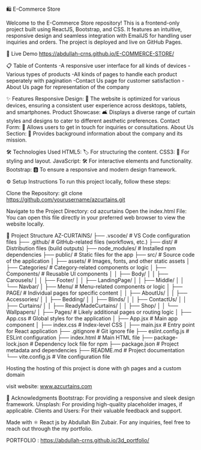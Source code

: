 🛍️ E-Commerce Store

Welcome to the E-Commerce Store repository! This is a frontend-only project built using ReactJS, Bootstrap, and CSS. It features an intuitive, responsive design and seamless integration with EmailJS for handling user inquiries and orders. The project is deployed and live on GitHub Pages.

🚀 Live Demo
https://abdullah-crns.github.io/E-COMMERCE-STORE/

📋 Table of Contents
-A responsive user interface for all kinds of devices
-Various types of products
-All kinds of pages to handle each product seperately with pagination
-Contact Us page for customer satisfaction
-About Us page for representation of the company

✨ Features
Responsive Design: 📱 The website is optimized for various devices, ensuring a consistent user experience across desktops, tablets, and smartphones.
Product Showcase: 🛋️ Displays a diverse range of curtain styles and designs to cater to different aesthetic preferences.
Contact Form: 📧 Allows users to get in touch for inquiries or consultations.
About Us Section: 🏢 Provides background information about the company and its mission.

🛠️ Technologies Used
HTML5: 🏷️ For structuring the content.
CSS3: 🎨 For styling and layout.
JavaScript: 🛠️ For interactive elements and functionality.
Bootstrap: 🅱️ To ensure a responsive and modern design framework.

⚙️ Setup Instructions
To run this project locally, follow these steps:

Clone the Repository:
git clone https://github.com/yourusername/azcurtains.git

Navigate to the Project Directory:
cd azcurtains
Open the index.html File:
You can open this file directly in your preferred web browser to view the website locally.

📂 Project Structure
AZ-CURTAINS/
├── .vscode/                    # VS Code configuration files
├── .github/                    # GitHub-related files (workflows, etc.)
├── dist/                       # Distribution files (build outputs)
├── node_modules/               # Installed npm dependencies
├── public/                     # Static files for the app
├── src/                        # Source code of the application
│   ├── assets/                 # Images, fonts, and other static assets
│   ├── Categories/             # Category-related components or logic
│   ├── Components/             # Reusable UI components
│   │   ├── Body/
│   │   ├── Carousels/
│   │   ├── Footer/
│   │   ├── LandingPage/
│   │   ├── Middle/
│   │   └── Navbar/
│   ├── Menu/                   # Menu-related components or logic
│   ├── PAGE/                   # Individual pages for specific content
│   │   ├── AboutUs/
│   │   ├── Accessories/
│   │   ├── Bedding/
│   │   ├── Blinds/
│   │   ├── ContactUs/
│   │   ├── Curtains/
│   │   ├── ReadyMadeCurtains/
│   │   ├── Shop/
│   │   └── Wallpapers/
│   ├── Pages/                  # Likely additional pages or routing logic
│   ├── App.css                 # Global styles for the application
│   ├── App.jsx                 # Main app component
│   ├── index.css               # Index-level CSS
│   ├── main.jsx                # Entry point for React application
├── .gitignore                  # Git ignore file
├── eslint.config.js            # ESLint configuration
├── index.html                  # Main HTML file
├── package-lock.json           # Dependency lock file for npm
├── package.json                # Project metadata and dependencies
├── README.md                   # Project documentation
└── vite.config.js              # Vite configuration file

Hosting
the hosting of this project is done with gh pages and a custom domain 

visit website: www.azcurtains.com

🙏 Acknowledgments
Bootstrap: For providing a responsive and sleek design framework.
Unsplash: For providing high-quality placeholder images, if applicable.
Clients and Users: For their valuable feedback and support.

Made with ⚛️ React js by Abdullah Bin Zubair.
For any inquiries, feel free to reach out through the my portfolio.

PORTFOLIO : https://abdullah-crns.github.io/3d_portfolio/
